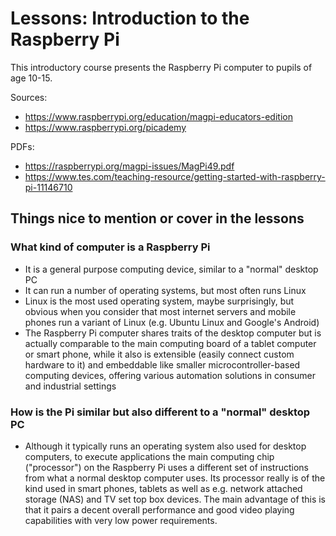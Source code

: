 # Lessons: Introduction to the Raspberry Pi

This introductory course presents the Raspberry Pi computer to pupils of age 10-15.

Sources:
* https://www.raspberrypi.org/education/magpi-educators-edition
* https://www.raspberrypi.org/picademy

PDFs:
- https://raspberrypi.org/magpi-issues/MagPi49.pdf
- https://www.tes.com/teaching-resource/getting-started-with-raspberry-pi-11146710


## Things nice to mention or cover in the lessons

### What kind of computer is a Raspberry Pi

* It is a general purpose computing device, similar to a "normal" desktop PC
* It can run a number of operating systems, but most often runs Linux
* Linux is the most used operating system, maybe surprisingly, but obvious when you consider that most internet servers and
  mobile phones run a variant of Linux (e.g. Ubuntu Linux and Google's Android)
* The Raspberry Pi computer shares traits of the desktop computer but is actually comparable to the main computing board of
  a tablet computer or smart phone, while it also is extensible (easily connect custom hardware to it) and embeddable like
  smaller microcontroller-based computing devices, offering various automation solutions in consumer and industrial settings

### How is the Pi similar but also different to a "normal" desktop PC

* Although it typically runs an operating system also used for desktop computers, to execute applications the main computing
  chip ("processor") on the Raspberry Pi uses a different set of instructions from what a normal desktop computer uses. Its
  processor really is of the kind used in smart phones, tablets as well as e.g. network attached storage (NAS) and TV set 
  top box devices. The main advantage of this is that it pairs a decent overall performance and good video playing
  capabilities with very low power requirements.
